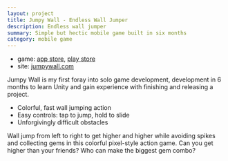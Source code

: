 ```yaml
---
layout: project
title: Jumpy Wall - Endless Wall Jumper
description: Endless wall jumper
summary: Simple but hectic mobile game built in six months
category: mobile game
---
```


- game: [app store](https://itunes.apple.com/us/app/jumpy-wall-endless-wall-jumper/id986693325?l=en&mt=8), [play store](https://play.google.com/store/apps/details?id=nl.pixelrock.jumpywall&utm_source=jumpywall.com&utm_campaign=website)
- site: [jumpywall.com](https://jumpywall.com)

Jumpy Wall is my first foray into solo game development, development in 6 months to learn Unity and gain experience with finishing and releasing a project.

- Colorful, fast wall jumping action
- Easy controls: tap to jump, hold to slide
- Unforgivingly difficult obstacles

Wall jump from left to right to get higher and higher while avoiding spikes and collecting gems in this colorful pixel-style action game.
Can you get higher than your friends? Who can make the biggest gem combo?
